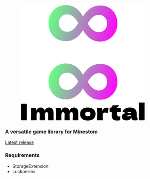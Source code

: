 <p align="center">
  <img width="400" src=".github/immortaltextlight.png#gh-dark-mode-only">
  <img width="400" src=".github/immortaltextdark.png#gh-light-mode-only">
</p>

### A versatile game library for Minestom

[Latest release](https://github.com/EmortalMC/Immortal/releases/tag/latest)

### Requirements
 - StorageExtension
 - Luckperms
